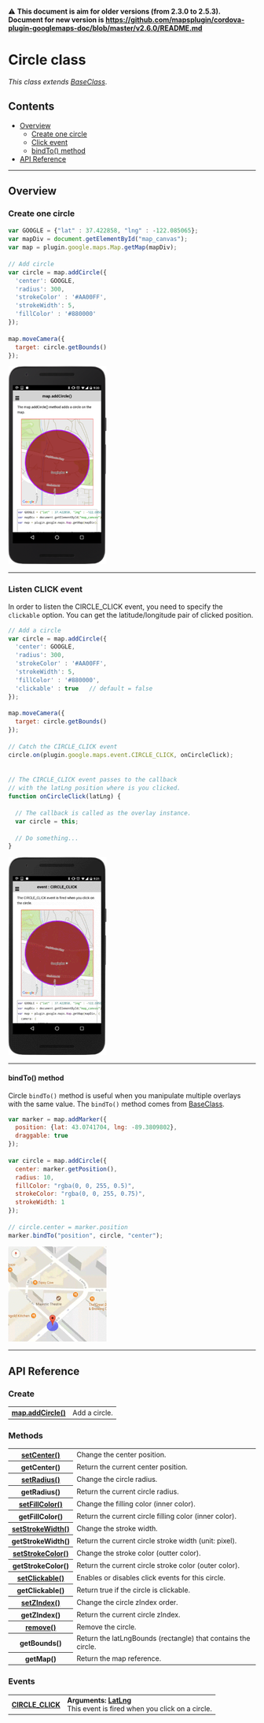 :warning: **This document is aim for older versions (from 2.3.0 to 2.5.3).
Document for new version is https://github.com/mapsplugin/cordova-plugin-googlemaps-doc/blob/master/v2.6.0/README.md**

# Circle class

_This class extends [BaseClass](../BaseClass/README.md)_.

## Contents

  - <a href="#overview">Overview</a>
    - <a href="#create-one-circle">Create one circle</a>
    - <a href="#listen-click-event">Click event</a>
    - <a href="#bindto-method">bindTo() method</a>
  - <a href="#api-reference">API Reference</a>

------------

## Overview


### Create one circle

```js
var GOOGLE = {"lat" : 37.422858, "lng" : -122.085065};
var mapDiv = document.getElementById("map_canvas");
var map = plugin.google.maps.Map.getMap(mapDiv);

// Add circle
var circle = map.addCircle({
  'center': GOOGLE,
  'radius': 300,
  'strokeColor' : '#AA00FF',
  'strokeWidth': 5,
  'fillColor' : '#880000'
});

map.moveCamera({
  target: circle.getBounds()
});
```

<img src="./addCircle/image.png" width="200" />

---------------------------------------------------------------

### Listen CLICK event

In order to listen the CIRCLE_CLICK event, you need to specify the `clickable` option.
You can get the latitude/longitude pair of clicked position.

```js
// Add a circle
var circle = map.addCircle({
  'center': GOOGLE,
  'radius': 300,
  'strokeColor' : '#AA00FF',
  'strokeWidth': 5,
  'fillColor' : '#880000',
  'clickable' : true   // default = false
});

map.moveCamera({
  target: circle.getBounds()
});

// Catch the CIRCLE_CLICK event
circle.on(plugin.google.maps.event.CIRCLE_CLICK, onCircleClick);


// The CIRCLE_CLICK event passes to the callback
// with the latLng position where is you clicked.
function onCircleClick(latLng) {

  // The callback is called as the overlay instance.
  var circle = this;

  // Do something...
}
```

<img src="./CIRCLE_CLICK/image.gif" width="200" />

---------------------------------------------------------------

#### bindTo() method

Circle `bindTo()` method is useful when you manipulate multiple overlays with the same value. The `bindTo()` method comes from [BaseClass](../BaseClass/README.md).

```js
var marker = map.addMarker({
  position: {lat: 43.0741704, lng: -89.3809802},
  draggable: true
});

var circle = map.addCircle({
  center: marker.getPosition(),
  radius: 10,
  fillColor: "rgba(0, 0, 255, 0.5)",
  strokeColor: "rgba(0, 0, 255, 0.75)",
  strokeWidth: 1
});

// circle.center = marker.position
marker.bindTo("position", circle, "center");
```

<img src="bindTo.gif" width="200">

---------------------------------------------------------------

## API Reference

### Create
<table>
    <tr>
        <th><a href="./addCircle/README.md">map.addCircle()</a></th>
        <td>Add a circle.</td>
    </tr>
</table>

### Methods

<table>
    <tr>
        <th><a href="./setCenter/README.md">setCenter()</a></th>
        <td>Change the center position.</td>
    </tr>
    <tr>
        <th>getCenter()</th>
        <td>Return the current center position.</td>
    </tr>
    <tr>
        <th><a href="./setRadius/README.md">setRadius()</a></th>
        <td>Change the circle radius.</td>
    </tr>
    <tr>
        <th>getRadius()</th>
        <td>Return the current circle radius.</td>
    </tr>
    <tr>
        <th><a href="./setFillColor/README.md">setFillColor()</a></th>
        <td>Change the filling color (inner color).</td>
    </tr>
    <tr>
        <th>getFillColor()</th>
        <td>Return the current circle filling color (inner color).</td>
    </tr>
    <tr>
        <th><a href="./setStrokeWidth/README.md">setStrokeWidth()</a></th>
        <td>Change the stroke width.</td>
    </tr>
    <tr>
        <th>getStrokeWidth()</th>
        <td>Return the current circle stroke width (unit: pixel).</td>
    </tr>
    <tr>
        <th><a href="./setStrokeColor/README.md">setStrokeColor()</a></th>
        <td>Change the stroke color (outter color).</td>
    </tr>
    <tr>
        <th>getStrokeColor()</th>
        <td>Return the current circle stroke color (outer color).</td>
    </tr>
    <tr>
        <th><a href="./setClickable/README.md">setClickable()</a></th>
        <td>Enables or disables click events for this circle.</td>
    </tr>
    <tr>
        <th>getClickable()</th>
        <td>Return true if the circle is clickable.</td>
    </tr>
    <tr>
        <th><a href="./setZIndex/README.md">setZIndex()</a></th>
        <td>Change the circle zIndex order.</td>
    </tr>
    <tr>
        <th>getZIndex()</th>
        <td>Return the current circle zIndex.</td>
    </tr>
    <tr>
        <th><a href="./remove/README.md">remove()</a></th>
        <td>Remove the circle.</td>
    </tr>
    <tr>
        <th>getBounds()</th>
        <td>Return the latLngBounds (rectangle) that contains the circle.</td>
    </tr>
    <tr>
        <th>getMap()</th>
        <td>Return the map reference.</td>
    </tr>
</table>

### Events

<table>
    <tr>
        <th><a href="./CIRCLE_CLICK/README.md">CIRCLE_CLICK</a></th>
        <td><b>Arguments: <a href="../LatLng/README.md">LatLng</a></b><br>This event is fired when you click on a circle.</td>
    </tr>
</table>
